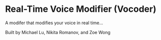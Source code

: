 # Real-Time Voice Modifier (Vocoder)

A modifer that modifies your voice in real time...

Built by Michael Lu, Nikita Romanov, and Zoe Wong
